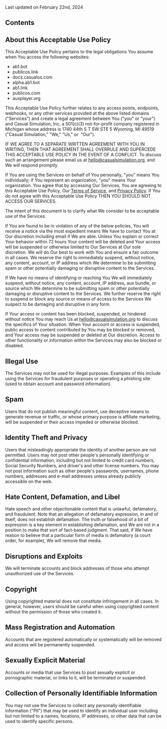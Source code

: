 ﻿Last updated on February 22nd, 2024

## Contents

## About this Acceptable Use Policy

This Acceptable Use Policy pertains to the legal obligations You assume when You access the following websites:

-   ab1.bot
-   publicos.link
-   docs.casualos.com
-   alpha.ab1.bot
-   ab1.link
-   publicos.com
-   auxplayer.org

This Acceptable Use Policy further relates to any access points, endpoints, webhooks, or any other services provided at the above listed domains ("Services") and create a legal agreement between You ("you" or "your") and Casual Simulation, Inc, a 501(c)(3) not-for-profit company registered in Michigan whose address is 1740 44th S T SW STE 5 Wyoming, MI 49519 ("Casual Simulation," "We," "Us," or  "Our").

IF WE AGREE TO A SEPARATE WRITTEN AGREEMENT WITH YOU IN WRITING, THEN THAT AGREEMENT SHALL OVERRULE AND SUPERCEDE THIS ACCEPTABLE USE POLICY IN THE EVENT OF A CONFLICT. To discuss such an arrangement please email us at <hello@casualsimulation.org>, and We will respond promptly.

If You are using the Services on behalf of You personally, "you" means You individually; if You represent an organization, "you" means Your organization. You agree that by accessing Our Services, You are agreeing to this Acceptable Use Policy, Our [Terms of Service](https://docs.google.com/document/d/1GVbK4Y23nlWFKGN0TTViVYHmPizNygWrFuy6pAZzuic/edit), and [Privacy Policy](https://docs.google.com/document/d/1Vn0YfI98DImvfl4yMuwQ-ZIRYkfm9Hw7ne8o3K-pz_Y/edit). If You do not agree with this Acceptable Use Policy THEN YOU SHOULD NOT ACCESS OUR SERVICES.

The intent of this document is to clarify what We consider to be acceptable use of the Services.

If You are found to be in violation of any of the below policies, You will receive a notice via the most expedient means We have to contact You at Our discretion including email if We are able. Unless You explain or correct Your behavior within 72 hours Your content will be deleted and Your access will be suspended or otherwise limited to Our Services at Our sole discretion. We will do Our best to work with You and ensure a fair outcome in all cases. We reserve the right to immediately suspend, without notice, any content, account, or IP address which We determine to be submitting spam or other potentially damaging or disruptive content to the Services.

If We have no means of identifying or reaching You We will immediately suspend, without notice, any content, account, IP address, aux bundle, or source which We determine to be submitting spam or other potentially damaging or disruptive content to the Services. We further reserve the right to suspend or block any source or means of access to the Services We suspect to be damaging and disruptive in any form.

If Your access or content has been blocked, suspended, or hindered without notice You may reach Us at <hello@casualsimulation.org> to discuss the specifics of Your situation. When Your account or access is suspended, public access to content contributed by You may be blocked or removed, and Your access may be suspended or deleted at Our discretion. Access to other functionality or information within the Services may also be blocked or disabled.

## Illegal Use

The Services may not be used for illegal purposes. Examples of this include using the Services for fraudulent purposes or operating a phishing site (used to obtain account and password information).

## Spam

Users that do not publish meaningful content, use deceptive means to generate revenue or traffic, or whose primary purpose is affiliate marketing, will be suspended or their access impeded or otherwise blocked.

## Identity Theft and Privacy

Users that misleadingly appropriate the identity of another person are not permitted. Users may not post other people's personally identifying or confidential information, including but not limited to credit card numbers, Social Security Numbers, and driver's and other license numbers. You may not post information such as other people's passwords, usernames, phone numbers, addresses and e-mail addresses unless already publicly accessible on the web.

## Hate Content, Defamation, and Libel

Hate speech and other objectionable content that is unlawful, defamatory, and fraudulent. Note that an allegation of defamatory expression, in and of itself, does not establish defamation. The truth or falsehood of a bit of expression is a key element in establishing defamation, and We are not in a position to make that sort of fact-based judgment. That said, if We have reason to believe that a particular form of media is defamatory (a court order, for example), We will remove that media.

## Disruptions and Exploits

We will terminate accounts and block addresses of those who attempt unauthorized use of the Services.

## Copyright

Using copyrighted material does not constitute infringement in all cases. In general, however, users should be careful when using copyrighted content without the permission of those who created it.

## Mass Registration and Automation

Accounts that are registered automatically or systematically will be removed and access will be permanently suspended.

## Sexually Explicit Material

Accounts or media that use Services to post sexually explicit or pornographic material, or links to it, will be terminated or suspended.

## Collection of Personally Identifiable Information

You may not use the Services to collect any personally identifiable information ("PII") that may be used to identify an individual user including but not limited to a names, locations, IP addresses, or other data that can be used to identify specific persons.
